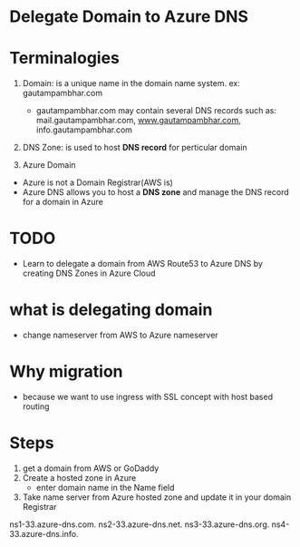 # Delegate Domain to Azure DNS

# Terminalogies
1. Domain: is a unique name in the domain name system. ex: gautampambhar.com
    - gautampambhar.com may contain several DNS records such as: mail.gautampambhar.com, www.gautampambhar.com, info.gautampambhar.com
2. DNS Zone: is used to host **DNS record** for perticular domain

3. Azure Domain
- Azure is not a Domain Registrar(AWS is)
- Azure DNS allows you to host a **DNS zone** and manage the DNS record for a domain in Azure 

# TODO
- Learn to delegate a domain from AWS Route53 to Azure DNS by creating DNS Zones in Azure Cloud 

# what is delegating domain 
- change nameserver from AWS to Azure nameserver

# Why migration 
- because we want to use ingress with SSL concept with host based routing

# Steps
1. get a domain from AWS or GoDaddy
2. Create a hosted zone in Azure 
    - enter domain name in the Name field
3. Take name server from Azure hosted zone and update it in your domain Registrar

ns1-33.azure-dns.com.
ns2-33.azure-dns.net.
ns3-33.azure-dns.org.
ns4-33.azure-dns.info.